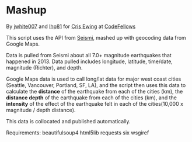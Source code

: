 Mashup
======

By [jwhite007](https://github.com/jwhite007/) and [lhp81](https://github.com/lhp1981/) for [Cris Ewing](https://github.com/cewing/) at [CodeFellows](http://codefellows.org/)

This script uses the API from [Seismi](http://www.seismi.org/), mashed up with geocoding data from Google Maps.

Data is pulled from Seismi about all 7.0+ magnitude earthquakes that happened in 2013. Data pulled includes longitude, latitude, time/date, magnitude (Richter), and depth.

Google Maps data is used to call long/lat data for major west coast cities (Seattle, Vancouver, Portland, SF, LA), and the script then uses this data to calculate the **distance** of the earthquake from each of the cities (km), the **distance depth** of the earthquake from each of the cities (km), and the **intensity** of the effect of the earthquake felt in each of the cities(10,000 x magnitude / depth distance).

This data is collocated and published automatically.



Requirements:
beautifulsoup4
html5lib
requests
six
wsgiref
